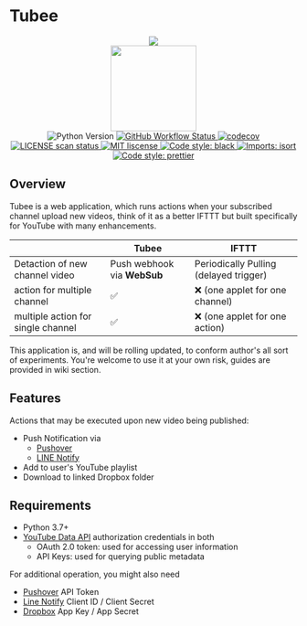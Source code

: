 # Tubee

<p align="center">
    <img src="tubee/static/favicon.png">
    <br>
    <img width="150" src="tubee/static/img/tubee_text.png">
    <br>
    <img src="https://img.shields.io/badge/python-3.7+-blue.svg?logo=python" alt="Python Version" />
    <a href="https://github.com/tomy0000000/Tubee/actions/workflows/testing.yml">
        <img src="https://img.shields.io/github/workflow/status/tomy0000000/Tubee/Test%20latest?logo=GitHub%20Actions" alt="GitHub Workflow Status" />
    </a>
    <a href="https://codecov.io/gh/tomy0000000/Tubee">
        <img src="https://codecov.io/gh/tomy0000000/Tubee/branch/master/graph/badge.svg?token=j6pUVAg2Wf" alt="codecov" />
    </a>
    <a href="https://app.fossa.com/projects/git%2Bgithub.com%2Ftomy0000000%2FTubee?ref=badge_shield">
        <img src="https://app.fossa.com/api/projects/git%2Bgithub.com%2Ftomy0000000%2FTubee.svg?type=shield" alt="LICENSE scan status" />
    </a>
    <a href="https://github.com/tomy0000000/Tubee/blob/master/LICENSE">
        <img src="https://img.shields.io/github/license/tomy0000000/Tubee.svg" alt="MIT liscense" />
    </a>
    <a href="https://github.com/psf/black">
        <img src="https://img.shields.io/badge/code%20style-black-000000.svg" alt="Code style: black" />
    </a>
    <a href="https://pycqa.github.io/isort">
        <img src="https://img.shields.io/badge/imports-isort-1674b1?labelColor=ef8336&style=flat" alt="Imports: isort" />
    </a>
    <a href="https://github.com/prettier/prettier">
        <img src="https://img.shields.io/badge/code%20style-prettier-ff69b4.svg?logo=Prettier" alt="Code style: prettier" />
    </a>
</p>

## Overview

Tubee is a web application, which runs actions when your subscribed channel upload new videos, think of it as a better IFTTT but built specifically for YouTube with many enhancements.

|                                    | Tubee                       | IFTTT                                  |
| :--------------------------------- | --------------------------- | -------------------------------------- |
| Detaction of new channel video     | Push webhook via **WebSub** | Periodically Pulling (delayed trigger) |
| action for multiple channel        | ✅                          | ❌ (one applet for one channel)        |
| multiple action for single channel | ✅                          | ❌ (one applet for one action)         |

This application is, and will be rolling updated, to conform author's all sort of experiments. You're welcome to use it at your own risk, guides are provided in wiki section.

## Features

Actions that may be executed upon new video being published:

- Push Notification via
  - [Pushover](https://pushover.net)
  - [LINE Notify](https://notify-bot.line.me)
- Add to user's YouTube playlist
- Download to linked Dropbox folder

## Requirements

- Python 3.7+
- [YouTube Data API](https://developers.google.com/youtube/registering_an_application) authorization credentials in both
  - OAuth 2.0 token: used for accessing user information
  - API Keys: used for querying public metadata

For additional operation, you might also need

- [Pushover](https://pushover.net/) API Token
- [Line Notify](https://notify-bot.line.me/zh_TW/) Client ID / Client Secret
- [Dropbox](https://www.dropbox.com/developers/apps) App Key / App Secret
